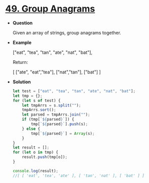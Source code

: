 # [49. Group Anagrams](https://leetcode.com/problems/group-anagrams)

* **Question**

    Given an array of strings, group anagrams together.
    
* **Example**
    
    ["eat", "tea", "tan", "ate", "nat", "bat"], 
    
    Return:
    
    [
      ["ate", "eat","tea"],
      ["nat","tan"],
      ["bat"]
    ]
    
* **Solution**

    ```javascript
    let test = ["eat", "tea", "tan", "ate", "nat", "bat"];
    let tmp = {};
    for (let s of test) {
        let tmpArrs = s.split("");
        tmpArrs.sort();
        let parsed = tmpArrs.join("");
        if (tmp[`${parsed}`]) {
            tmp[`${parsed}`].push(s);
        } else {
            tmp[`${parsed}`] = Array(s);
        }
    }
    let result = [];
    for (let o in tmp) {
        result.push(tmp[o]);
    }
    
    console.log(result);
    //[ [ 'eat', 'tea', 'ate' ], [ 'tan', 'nat' ], [ 'bat' ] ]
    ```